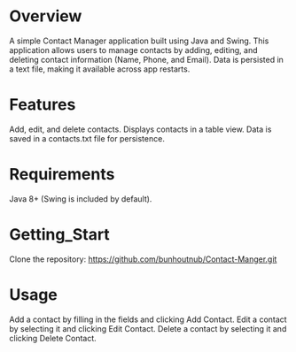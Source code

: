 # Overview
A simple Contact Manager application built using Java and Swing. This application allows users to manage contacts by adding, editing, and deleting contact information (Name, Phone, and Email). Data is persisted in a text file, making it available across app restarts.

# Features
Add, edit, and delete contacts.
Displays contacts in a table view.
Data is saved in a contacts.txt file for persistence.

# Requirements
Java 8+ (Swing is included by default).

# Getting_Start
Clone the repository:
https://github.com/bunhoutnub/Contact-Manger.git

# Usage
Add a contact by filling in the fields and clicking Add Contact.
Edit a contact by selecting it and clicking Edit Contact.
Delete a contact by selecting it and clicking Delete Contact.
